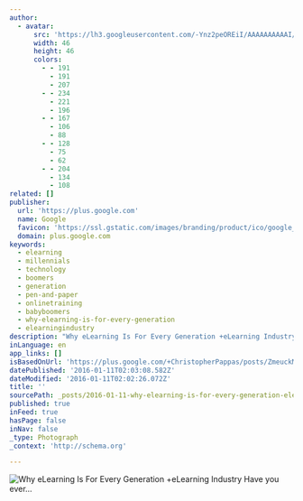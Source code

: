 ```yaml
---
author:
  - avatar:
      src: 'https://lh3.googleusercontent.com/-Ynz2peOREiI/AAAAAAAAAAI/AAAAAAAAGlM/ytmaiMiOYmM/s46-c-k-no/photo.jpg'
      width: 46
      height: 46
      colors:
        - - 191
          - 191
          - 207
        - - 234
          - 221
          - 196
        - - 167
          - 106
          - 88
        - - 128
          - 75
          - 62
        - - 204
          - 134
          - 108
related: []
publisher:
  url: 'https://plus.google.com'
  name: Google
  favicon: 'https://ssl.gstatic.com/images/branding/product/ico/google_plus_alldp.ico'
  domain: plus.google.com
keywords:
  - elearning
  - millennials
  - technology
  - boomers
  - generation
  - pen-and-paper
  - onlinetraining
  - babyboomers
  - why-elearning-is-for-every-generation
  - elearningindustry
description: "Why eLearning Is For Every Generation +eLearning Industry Have you ever noticed how often the media portrays Baby Boomers as technological idiots? It's... - Christopher Pappas - Google+"
inLanguage: en
app_links: []
isBasedOnUrl: 'https://plus.google.com/+ChristopherPappas/posts/ZmeuckMuYs9'
datePublished: '2016-01-11T02:03:08.582Z'
dateModified: '2016-01-11T02:02:26.072Z'
title: ''
sourcePath: _posts/2016-01-11-why-elearning-is-for-every-generation-elearning-industry-ha.md
published: true
inFeed: true
hasPage: false
inNav: false
_type: Photograph
_context: 'http://schema.org'

---
```

![Why eLearning Is For Every Generation &plus;eLearning Industry Have you ever&period;&period;&period;](https://lh3.googleusercontent.com/proxy/3-J558NkyWrppwGfflpFhUzJbA481bg-YE0JbAKiGh0_hhGWUWbTEpiKW_jt8JDgLx16pAS0Uhn_Ny4UfhFqwYL98wngLfo0thlr5Rjzuef4qyOcYvXCkp9lMBPP8jbJzaRRPdozFC1u17yd027d-Fw=w506-h349)